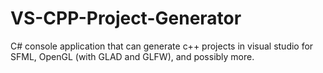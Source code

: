 # VS-CPP-Project-Generator
C# console application that can generate c++ projects in visual studio for SFML, OpenGL (with GLAD and GLFW), and possibly more.
